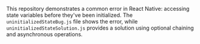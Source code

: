 This repository demonstrates a common error in React Native: accessing state variables before they've been initialized.  The `uninitializedStateBug.js` file shows the error, while `uninitializedStateSolution.js` provides a solution using optional chaining and asynchronous operations.